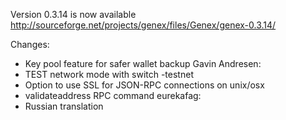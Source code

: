 Version 0.3.14 is now available
http://sourceforge.net/projects/genex/files/Genex/genex-0.3.14/

Changes:
* Key pool feature for safer wallet backup
Gavin Andresen:
* TEST network mode with switch -testnet
* Option to use SSL for JSON-RPC connections on unix/osx
* validateaddress RPC command
eurekafag:
* Russian translation
